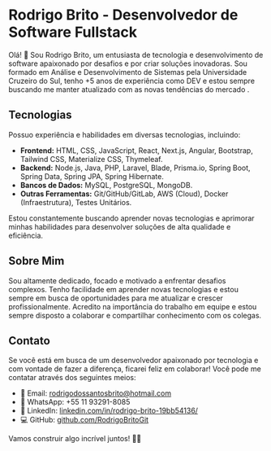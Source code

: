 # Rodrigo Brito - Desenvolvedor de Software Fullstack

Olá! 👋 Sou Rodrigo Brito, um entusiasta de tecnologia e desenvolvimento de software apaixonado por desafios e por criar soluções inovadoras. Sou formado em Análise e Desenvolvimento de Sistemas pela Universidade Cruzeiro do Sul, tenho +5 anos de experiência como DEV e estou sempre buscando me manter atualizado com as novas tendências do mercado .

## Tecnologias

Possuo experiência e habilidades em diversas tecnologias, incluindo:

- **Frontend:** HTML, CSS, JavaScript, React, Next.js, Angular, Bootstrap, Tailwind CSS, Materialize CSS, Thymeleaf.
- **Backend:** Node.js, Java, PHP, Laravel, Blade, Prisma.io, Spring Boot, Spring Data, Spring JPA, Spring Hibernate.
- **Bancos de Dados:** MySQL, PostgreSQL, MongoDB.
- **Outras Ferramentas:** Git/GitHub/GitLab, AWS (Cloud), Docker (Infraestrutura), Testes Unitários.

Estou constantemente buscando aprender novas tecnologias e aprimorar minhas habilidades para desenvolver soluções de alta qualidade e eficiência.

## Sobre Mim

Sou altamente dedicado, focado e motivado a enfrentar desafios complexos. Tenho facilidade em aprender novas tecnologias e estou sempre em busca de oportunidades para me atualizar e crescer profissionalmente. Acredito na importância do trabalho em equipe e estou sempre disposto a colaborar e compartilhar conhecimento com os colegas.

## Contato

Se você está em busca de um desenvolvedor apaixonado por tecnologia e com vontade de fazer a diferença, ficarei feliz em colaborar! Você pode me contatar através dos seguintes meios:

- 📧 Email: rodrigodossantosbrito@hotmail.com
- 📱 WhatsApp: +55 11 93291-8085
- 🔗 LinkedIn: [linkedin.com/in/rodrigo-brito-19bb54136/](https://www.linkedin.com/in/rodrigo-brito-19bb54136/)
- 💻 GitHub: [github.com/RodrigoBritoGit](https://github.com/RodrigoBritoGit)

Vamos construir algo incrível juntos! 🚀🚀

